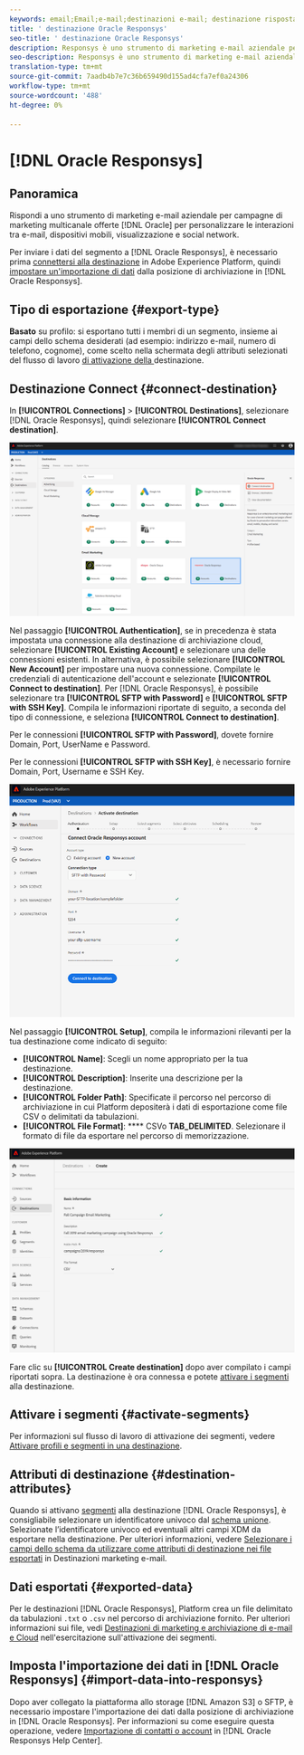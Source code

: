 ```yaml
---
keywords: email;Email;e-mail;destinazioni e-mail; destinazione risposta oracle
title: ' destinazione Oracle Responsys'
seo-title: ' destinazione Oracle Responsys'
description: Responsys è uno strumento di marketing e-mail aziendale per campagne di marketing multicanale offerte da  Oracle per personalizzare le interazioni tra e-mail, dispositivi mobili, display e social.
seo-description: Responsys è uno strumento di marketing e-mail aziendale per campagne di marketing multicanale offerte da  Oracle per personalizzare le interazioni tra e-mail, dispositivi mobili, display e social.
translation-type: tm+mt
source-git-commit: 7aadb4b7e7c36b659490d155ad4cfa7ef0a24306
workflow-type: tm+mt
source-wordcount: '488'
ht-degree: 0%

---
```



# [!DNL Oracle Responsys]

## Panoramica

[](https://www.oracle.com/marketingcloud/products/cross-channel-orchestration/) Rispondi a uno strumento di marketing e-mail aziendale per campagne di marketing multicanale offerte  [!DNL Oracle] per personalizzare le interazioni tra e-mail, dispositivi mobili, visualizzazione e social network.

Per inviare i dati del segmento a [!DNL Oracle Responsys], è necessario prima [connettersi alla destinazione](#connect-destination) in Adobe Experience Platform, quindi [impostare un&#39;importazione di dati](#import-data-into-responsys) dalla posizione di archiviazione in [!DNL Oracle Responsys].

## Tipo di esportazione {#export-type}

**Basato**  su profilo: si esportano tutti i membri di un segmento, insieme ai campi dello schema desiderati (ad esempio: indirizzo e-mail, numero di telefono, cognome), come scelto nella schermata degli attributi selezionati del flusso di lavoro [ di attivazione della ](../../ui/activate-destinations.md#select-attributes)destinazione.

## Destinazione Connect {#connect-destination}

In **[!UICONTROL Connections]** > **[!UICONTROL Destinations]**, selezionare [!DNL Oracle Responsys], quindi selezionare **[!UICONTROL Connect destination]**.

![Connetti alle risposte](../../assets/catalog/email-marketing/oracle-responsys/catalog.png)

Nel passaggio **[!UICONTROL Authentication]**, se in precedenza è stata impostata una connessione alla destinazione di archiviazione cloud, selezionare **[!UICONTROL Existing Account]** e selezionare una delle connessioni esistenti. In alternativa, è possibile selezionare **[!UICONTROL New Account]** per impostare una nuova connessione. Compilate le credenziali di autenticazione dell&#39;account e selezionate **[!UICONTROL Connect to destination]**. Per [!DNL Oracle Responsys], è possibile selezionare tra **[!UICONTROL SFTP with Password]** e **[!UICONTROL SFTP with SSH Key]**. Compila le informazioni riportate di seguito, a seconda del tipo di connessione, e seleziona **[!UICONTROL Connect to destination]**.

Per le connessioni **[!UICONTROL SFTP with Password]**, dovete fornire Domain, Port, UserName e Password.

Per le connessioni **[!UICONTROL SFTP with SSH Key]**, è necessario fornire Domain, Port, Username e SSH Key.

![Compila le informazioni sulle risposte](../../assets/catalog/email-marketing/oracle-responsys/account-info.png)

Nel passaggio **[!UICONTROL Setup]**, compila le informazioni rilevanti per la tua destinazione come indicato di seguito:
- **[!UICONTROL Name]**: Scegli un nome appropriato per la tua destinazione.
- **[!UICONTROL Description]**: Inserite una descrizione per la destinazione.
- **[!UICONTROL Folder Path]**: Specificate il percorso nel percorso di archiviazione in cui Platform depositerà i dati di esportazione come file CSV o delimitati da tabulazioni.
- **[!UICONTROL File Format]**:  **** CSVo  **TAB_DELIMITED**. Selezionare il formato di file da esportare nel percorso di memorizzazione.

![Rispondi alle informazioni di base](../../assets/catalog/email-marketing/oracle-responsys/basic-information.png)

Fare clic su **[!UICONTROL Create destination]** dopo aver compilato i campi riportati sopra. La destinazione è ora connessa e potete [attivare i segmenti](../../ui/activate-destinations.md) alla destinazione.

## Attivare i segmenti {#activate-segments}

Per informazioni sul flusso di lavoro di attivazione dei segmenti, vedere [Attivare profili e segmenti in una destinazione](../../ui/activate-destinations.md).

## Attributi di destinazione {#destination-attributes}

Quando si attivano [segmenti](../../ui/activate-destinations.md) alla destinazione [!DNL Oracle Responsys], è consigliabile selezionare un identificatore univoco dal [schema unione](../../../profile/home.md#profile-fragments-and-union-schemas). Selezionate l’identificatore univoco ed eventuali altri campi XDM da esportare nella destinazione. Per ulteriori informazioni, vedere [Selezionare i campi dello schema da utilizzare come attributi di destinazione nei file esportati](./overview.md#destination-attributes) in Destinazioni marketing e-mail.

## Dati esportati {#exported-data}

Per le destinazioni [!DNL Oracle Responsys], Platform crea un file delimitato da tabulazioni `.txt` o `.csv` nel percorso di archiviazione fornito. Per ulteriori informazioni sui file, vedi [Destinazioni di marketing e archiviazione di e-mail e Cloud](../../ui/activate-destinations.md#esp-and-cloud-storage) nell&#39;esercitazione sull&#39;attivazione dei segmenti.

## Imposta l&#39;importazione dei dati in [!DNL Oracle Responsys] {#import-data-into-responsys}

Dopo aver collegato la piattaforma allo storage [!DNL Amazon S3] o SFTP, è necessario impostare l&#39;importazione dei dati dalla posizione di archiviazione in [!DNL Oracle Responsys]. Per informazioni su come eseguire questa operazione, vedere [Importazione di contatti o account](https://docs.oracle.com/cloud/latest/marketingcs_gs/OMCEA/Connect_WizardUpload.htm) in [!DNL Oracle Responsys Help Center].